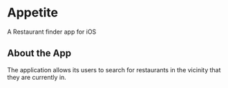 # Appetite
A Restaurant finder app for iOS

## About the App
The application allows its users to search for restaurants in the vicinity that they are currently in.
